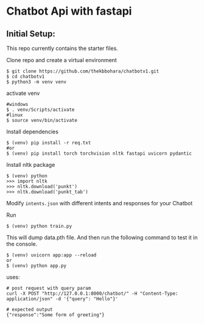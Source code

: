 # Chatbot Api with fastapi

## Initial Setup:

This repo currently contains the starter files.

Clone repo and create a virtual environment

```
$ git clone https://github.com/thekbbohara/chatbotv1.git
$ cd chatbotv1
$ python3 -m venv venv
```

activate venv

```
#windows
$ . venv/Scripts/activate
#linux
$ source venv/bin/activate
```

Install dependencies

```
$ (venv) pip install -r req.txt
#or 
$ (venv) pip install torch torchvision nltk fastapi uvicorn pydantic
```

Install nltk package

```
$ (venv) python
>>> import nltk
>>> nltk.download('punkt')
>>> nltk.download('punkt_tab')
```

Modify `intents.json` with different intents and responses for your Chatbot

Run

```
$ (venv) python train.py
```

This will dump data.pth file. And then run
the following command to test it in the console.

```
$ (venv) uvicorn app:app --reload
or 
$ (venv) python app.py
```

uses:

```
# post request with query param
curl -X POST "http://127.0.0.1:8000/chatbot/" -H "Content-Type: application/json" -d '{"query": "Hello"}'

# expected output
{"response":"Some form of greeting"}
```
